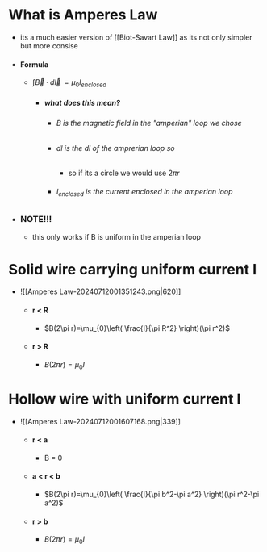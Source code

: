 # What is Amperes Law
- its a much easier version of [[Biot-Savart Law]] as its not only simpler but more consise 
- #### Formula
	- $\int \vec{B}\cdot d\vec{l} \,=\mu_{0}I_{enclosed}$
		- ##### what does this mean? 
			- ###### B is the magnetic field in the "amperian" loop we chose 
			- ###### dl is the dl of the amprerian loop so
				- so if its a circle we would use $2\pi r$ 
			- ###### $I_{enclosed}$ is the current enclosed in the amperian loop 
- ### NOTE!!! 
	- this only works if B is uniform in the amperian loop

# Solid wire carrying uniform current I
- ![[Amperes Law-20240712001351243.png|620]]
	- #### r < R
		- $B(2\pi r)=\mu_{0}\left( \frac{I}{\pi R^2} \right)(\pi r^2)$
	- #### r > R
		- $B(2\pi r)=\mu_{0}I$

# Hollow wire with uniform current I
- ![[Amperes Law-20240712001607168.png|339]]
	- #### r < a
		- B = 0
	- #### a < r < b
		- $B(2\pi r)=\mu_{0}\left( \frac{I}{\pi b^2-\pi a^2} \right)(\pi r^2-\pi a^2)$
	- #### r > b
		- $B(2\pi r)=\mu_{0}I$